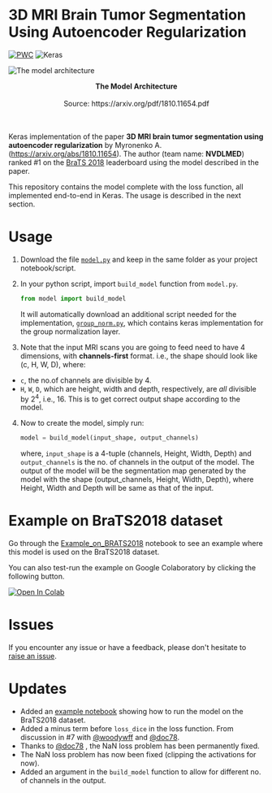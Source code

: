 # 3D MRI Brain Tumor Segmentation Using Autoencoder Regularization

[![PWC](https://img.shields.io/endpoint.svg?url=https://paperswithcode.com/badge/3d-mri-brain-tumor-segmentation-using/brain-tumor-segmentation-on-brats-2018)](https://paperswithcode.com/sota/brain-tumor-segmentation-on-brats-2018?p=3d-mri-brain-tumor-segmentation-using)
![Keras](https://img.shields.io/badge/Implemented%20in-Keras-red.svg)

![The model architecture](https://www.suyogjadhav.com/images/misc/brats2018_sota_model.png)
<center><b>The Model Architecture</b></center><br /><center>Source: https://arxiv.org/pdf/1810.11654.pdf</center>
<br /><br />

Keras implementation of the paper <b>3D MRI brain tumor segmentation using autoencoder regularization</b> by Myronenko A. (https://arxiv.org/abs/1810.11654). The author (team name: <b>NVDLMED</b>) ranked #1 on the <a href="https://www.med.upenn.edu/sbia/brats2018/" target="_blank">BraTS 2018</a> leaderboard using the model described in the paper.

This repository contains the model complete with the loss function, all implemented end-to-end in Keras. The usage is described in the next section.

# Usage
1. Download the file [`model.py`](model.py) and keep in the same folder as your project notebook/script.

2. In your python script, import `build_model` function from `model.py`.

   ```python
   from model import build_model
   ```

   It will automatically download an additional script needed for the implementation, [`group_norm.py`](https://github.com/titu1994/Keras-Group-Normalization/blob/master/group_norm.py), which contains keras implementation for the group normalization layer.

3. Note that the input MRI scans you are going to feed need to have 4 dimensions, with <b>channels-first</b> format. i.e., the shape should look like (c, H, W, D), where:
- `c`, the no.of channels are divisible by 4.
- `H`, `W`, `D`, which are height, width and depth, respectively, are _all_ divisible by 2<sup>4</sup>, i.e., 16.
 This is to get correct output shape according to the model.

4. Now to create the model, simply run:

   ```python
   model = build_model(input_shape, output_channels)
   ```

   where, `input_shape` is a 4-tuple (channels, Height, Width, Depth) and `output_channels` is the no. of channels in the output of the model.
   The output of the model will be the segmentation map generated by the model with the shape (output_channels, Height, Width, Depth), where Height, Width and Depth will be same as that of the input.

# Example on BraTS2018 dataset

Go through the [Example_on_BRATS2018](Example_on_BRATS2018.ipynb) notebook to see an example where this model is used on the BraTS2018 dataset.

You can also test-run the example on Google Colaboratory by clicking the following button.

[![Open In Colab](https://colab.research.google.com/assets/colab-badge.svg)](https://colab.research.google.com/github/IAmSuyogJadhav/3d-mri-brain-tumor-segmentation-using-autoencoder-regularization/blob/master/Example_on_BRATS2018.ipynb")

# Issues

If you encounter any issue or have a feedback, please don't hesitate to [raise an issue](https://github.com/IAmSuyogJadhav/3d-mri-brain-tumor-segmentation-using-autoencoder-regularization/issues/new).

# Updates
- Added an [example notebook](Example_on_BRATS2018.ipynb) showing how to run the model on the BraTS2018 dataset.
- Added a minus term before `loss_dice` in the loss function. From discussion in #7 with [@woodywff](https://github.com/woodywff) and [@doc78](https://github.com/doc78).
- Thanks to [@doc78](https://github.com/doc78) , the NaN loss problem has been permanently fixed.
- The NaN loss problem has now been fixed (clipping the activations for now).
- Added an argument in the `build_model` function to allow for different no. of channels in the output.
